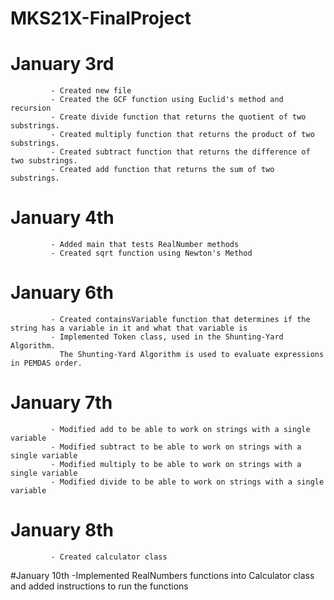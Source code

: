 # MKS21X-FinalProject
# January 3rd
             - Created new file
             - Created the GCF function using Euclid's method and recursion
             - Create divide function that returns the quotient of two substrings.
             - Created multiply function that returns the product of two substrings.
             - Created subtract function that returns the difference of two substrings.
             - Created add function that returns the sum of two substrings.
# January 4th
             - Added main that tests RealNumber methods
             - Created sqrt function using Newton's Method
# January 6th
             - Created containsVariable function that determines if the string has a variable in it and what that variable is
             - Implemented Token class, used in the Shunting-Yard Algorithm.
               The Shunting-Yard Algorithm is used to evaluate expressions in PEMDAS order.
# January 7th
             - Modified add to be able to work on strings with a single variable
             - Modified subtract to be able to work on strings with a single variable
             - Modified multiply to be able to work on strings with a single variable
             - Modified divide to be able to work on strings with a single variable
# January 8th
             - Created calculator class
#January 10th
             -Implemented RealNumbers functions into Calculator class and added instructions to run the functions
